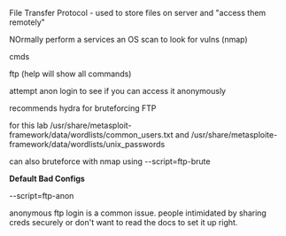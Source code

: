 File Transfer Protocol - used to store files on server and "access them remotely"

NOrmally perform a services an OS scan to look for vulns (nmap)

cmds

ftp (help will show all commands)

attempt anon login to see if you can access it anonymously

recommends hydra for bruteforcing FTP

for this lab /usr/share/metasploit-framework/data/wordlists/common_users.txt and /usr/share/metasploite-framework/data/wordlists/unix_passwords


can also bruteforce with nmap using --script=ftp-brute


**Default Bad Configs**

--script=ftp-anon

anonymous ftp login is a common issue. people intimidated by sharing creds securely or don't want to read the docs to set it up right.



